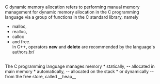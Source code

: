 C dynamic memory allocation refers to performing manual memory management for dynamic memory allocation in the C programming language via a group of functions in the C standard library, namely 
* malloc, 
* realloc, 
* calloc 
* and free.<br/>
In C++, operators __new__ and __delete__ are recommended by the language's authors.br/
<br/>
The C programming language manages memory
* statically, -- allocated in main memory
* automatically, -- allocated on the stack
* or dynamically -- from the free store, called __heap__ <br/>

